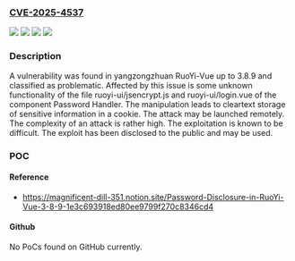 ### [CVE-2025-4537](https://cve.mitre.org/cgi-bin/cvename.cgi?name=CVE-2025-4537)
![](https://img.shields.io/static/v1?label=Product&message=RuoYi-Vue&color=blue)
![](https://img.shields.io/static/v1?label=Version&message=%3D%203.8.0%20&color=brighgreen)
![](https://img.shields.io/static/v1?label=Vulnerability&message=Cleartext%20Storage%20of%20Sensitive%20Information%20in%20a%20Cookie&color=brighgreen)
![](https://img.shields.io/static/v1?label=Vulnerability&message=Cleartext%20Storage%20of%20Sensitive%20Information&color=brighgreen)

### Description

A vulnerability was found in yangzongzhuan RuoYi-Vue up to 3.8.9 and classified as problematic. Affected by this issue is some unknown functionality of the file ruoyi-ui/jsencrypt.js and ruoyi-ui/login.vue of the component Password Handler. The manipulation leads to cleartext storage of sensitive information in a cookie. The attack may be launched remotely. The complexity of an attack is rather high. The exploitation is known to be difficult. The exploit has been disclosed to the public and may be used.

### POC

#### Reference
- https://magnificent-dill-351.notion.site/Password-Disclosure-in-RuoYi-Vue-3-8-9-1e3c693918ed80ee9799f270c8346cd4

#### Github
No PoCs found on GitHub currently.

